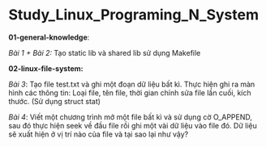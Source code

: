 # Study_Linux_Programing_N_System


**01-general-knowledge**: 

_Bài 1 + Bài 2:_ Tạo static lib và shared lib sử dụng Makefile

**02-linux-file-system:**

  _Bài 3_: Tạo file test.txt và ghi một đoạn dữ liệu bất kì. Thực hiện ghi ra màn hình các thông tin: Loại file, tên file, thời gian chỉnh sửa file lần cuối, kích thước. (Sử dụng struct stat)
  
  _Bài 4_: Viết một chương trình mở một file bất kì và sử dụng cờ O_APPEND, sau đó thực hiện seek về đầu file rồi ghi một vài dữ liệu vào file đó. Dữ liệu sẽ xuất hiện ở vị trí nào của file và tại sao lại như vậy?

